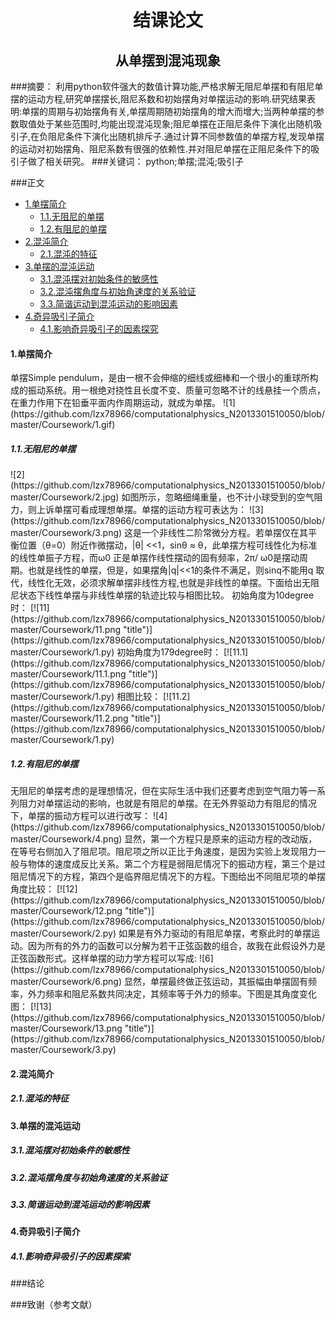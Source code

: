 <h1 align = "center">结课论文</h1>

<h2 align = "center">从单摆到混沌现象</h2>

###摘要：
利用python软件强大的数值计算功能,严格求解无阻尼单摆和有阻尼单摆的运动方程,研究单摆摆长,阻尼系数和初始摆角对单摆运动的影响.研究结果表明:单摆的周期与初始摆角有关,单摆周期随初始摆角的增大而增大;当两种单摆的参数取值处于某些范围时,均能出现混沌现象;阻尼单摆在正阻尼条件下演化出随机吸引子,在负阻尼条件下演化出随机排斥子.通过计算不同参数值的单摆方程,发现单摆的运动对初始摆角、阻尼系数有很强的依赖性.并对阻尼单摆在正阻尼条件下的吸引子做了相关研究。
###关键词：
python;单摆;混沌;吸引子

###正文
* [1.单摆简介](#1)
	* [1.1.无阻尼的单摆](#1.1) 
	* [1.2.有阻尼的单摆](#1.2) 
* [2.混沌简介](#2) 
	* [2.1.混沌的特征](#2.1) 
* [3.单摆的混沌运动](#3) 
	* [3.1.混沌摆对初始条件的敏感性](#3.1) 
	* [3.2.混沌摆角度与初始角速度的关系验证](#3.2) 
	* [3.3.简谐运动到混沌运动的影响因素](#3.3) 
* [4.奇异吸引子简介](#4) 
	* [4.1.影响奇异吸引子的因素探究](#4.1)  

<h4 id="1">1.单摆简介</h4>  
单摆Simple pendulum，是由一根不会伸缩的细线或细棒和一个很小的重球所构成的振动系统。用一根绝对挠性且长度不变、质量可忽略不计的线悬挂一个质点，在重力作用下在铅垂平面内作周期运动，就成为单摆。  
![1](https://github.com/lzx78966/computationalphysics_N2013301510050/blob/master/Coursework/1.gif)  
<h5 id="1.1">1.1.无阻尼的单摆</h5>  
![2](https://github.com/lzx78966/computationalphysics_N2013301510050/blob/master/Coursework/2.jpg)  
如图所示，忽略细绳重量，也不计小球受到的空气阻力，则上诉单摆可看成理想单摆。单摆的运动方程可表达为：  
![3](https://github.com/lzx78966/computationalphysics_N2013301510050/blob/master/Coursework/3.png)  
这是一个非线性二阶常微分方程。若单摆仅在其平衡位置（θ=0）附近作微摆动，|θ| <<1，sinθ ≈ θ，此单摆方程可线性化为标准的线性单振子方程，而ω0 正是单摆作线性摆动的固有频率，2π/ ω0是摆动周期。也就是线性的单摆，但是，如果摆角|q|<<1的条件不满足，则sinq不能用q 取代，线性化无效，必须求解单摆非线性方程,也就是非线性的单摆。下面给出无阻尼状态下线性单摆与非线性单摆的轨迹比较与相图比较。  
初始角度为10degree时：  
[![11](https://github.com/lzx78966/computationalphysics_N2013301510050/blob/master/Coursework/11.png "title")](https://github.com/lzx78966/computationalphysics_N2013301510050/blob/master/Coursework/1.py) 
初始角度为179degree时：  
[![11.1](https://github.com/lzx78966/computationalphysics_N2013301510050/blob/master/Coursework/11.1.png "title")](https://github.com/lzx78966/computationalphysics_N2013301510050/blob/master/Coursework/1.py)
相图比较：  
[![11.2](https://github.com/lzx78966/computationalphysics_N2013301510050/blob/master/Coursework/11.2.png "title")](https://github.com/lzx78966/computationalphysics_N2013301510050/blob/master/Coursework/1.py)  

<h5 id="1.2">1.2.有阻尼的单摆</h5>  
无阻尼的单摆考虑的是理想情况，但在实际生活中我们还要考虑到空气阻力等一系列阻力对单摆运动的影响，也就是有阻尼的单摆。在无外界驱动力有阻尼的情况下，单摆的振动方程可以进行改写：  
![4](https://github.com/lzx78966/computationalphysics_N2013301510050/blob/master/Coursework/4.png)  
显然，第一个方程只是原来的运动方程的改动版，在等号右侧加入了阻尼项。阻尼项之所以正比于角速度，是因为实验上发现阻力一般与物体的速度成反比关系。第二个方程是弱阻尼情况下的振动方程，第三个是过阻尼情况下的方程，第四个是临界阻尼情况下的方程。下图给出不同阻尼项的单摆角度比较：  
[![12](https://github.com/lzx78966/computationalphysics_N2013301510050/blob/master/Coursework/12.png "title")](https://github.com/lzx78966/computationalphysics_N2013301510050/blob/master/Coursework/2.py)  
如果是有外力驱动的有阻尼单摆，考察此时的单摆运动。因为所有的外力的函数可以分解为若干正弦函数的组合，故我在此假设外力是正弦函数形式。这样单摆的动力学方程可以写成:  
![6](https://github.com/lzx78966/computationalphysics_N2013301510050/blob/master/Coursework/6.png)  
显然，单摆最终做正弦运动，其振幅由单摆固有频率，外力频率和阻尼系数共同决定，其频率等于外力的频率。下图是其角度变化图：  
[![13](https://github.com/lzx78966/computationalphysics_N2013301510050/blob/master/Coursework/13.png "title")](https://github.com/lzx78966/computationalphysics_N2013301510050/blob/master/Coursework/3.py)  

<h4 id="2">2.混沌简介</h4>  

<h5 id="2.1">2.1.混沌的特征</h5>  

<h4 id="3">3.单摆的混沌运动</h4>  

<h5 id="3.1">3.1.混沌摆对初始条件的敏感性</h5>  

<h5 id="3.2">3.2.混沌摆角度与初始角速度的关系验证</h5>  

<h5 id="3.3">3.3.简谐运动到混沌运动的影响因素</h5>  

<h4 id="4">4.奇异吸引子简介</h4>  

<h5 id="4.1">4.1.影响奇异吸引子的因素探索</h5>










###结论

###致谢（参考文献）

